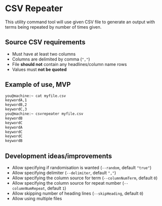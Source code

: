 # CSV Repeater
This utility command tool will use given CSV file to generate an output with
terms being repeated by number of times given.

## Source CSV requirements
* Must have at least two columns
* Columns are delimited by comma (`","`)
* File **should not** contain any headlines/column name rows
* Values must **not be quoted**

## Example of use, MVP
```bash
you@machine:~ cat myfile.csv
keywordA,1
keywordB,2
keywordC,3
you@machine:~ csvrepeater myfile.csv
keywordB
keywordC
keywordA
keywordC
keywordC
keywordB
```

## Development ideas/improvements
* Allow specifying if randomisation is wanted (`--random`, default `"true"`)
* Allow specifying delimiter (`--delimiter`, default `","`)
* Allow specifying the column source for term (`--columnNumTerm`, default `0`)
* Allow specifying the column source for repeat number (`--columnNumRepeat`, default `1`)
* Allow skipping number of heading lines (`--skipHeading`, default `0`)
* Allow using multiple files
